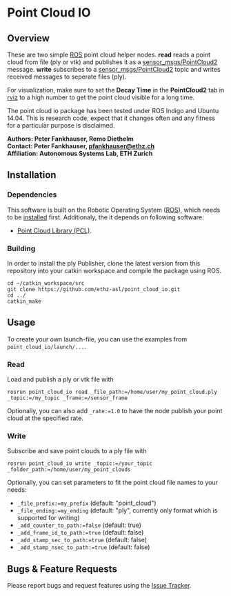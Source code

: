 Point Cloud IO
======================

Overview
---------------

These are two simple [ROS] point cloud helper nodes. **read** reads a point cloud from file (ply or vtk) and publishes it as a [sensor_msgs/PointCloud2] message. **write** subscribes to a [sensor_msgs/PointCloud2] topic and writes received messages to seperate files (ply).

For visualization, make sure to set the **Decay Time** in the **PointCloud2** tab in [rviz] to a high number to get the point cloud visible for a long time.

The point cloud io package has been tested under ROS Indigo and Ubuntu 14.04. This is research code, expect that it changes often and any fitness for a particular purpose is disclaimed.

**Authors: Peter Fankhauser, Remo Diethelm<br />
Contact: Peter Fankhauser, pfankhauser@ethz.ch<br />
Affiliation: Autonomous Systems Lab, ETH Zurich**


Installation
------------

### Dependencies

This software is built on the Robotic Operating System ([ROS]), which needs to be [installed](http://wiki.ros.org) first. Additionaly, the it depends on following software:

- [Point Cloud Library (PCL)](http://pointclouds.org/).


### Building

In order to install the ply Publisher, clone the latest version from this repository into your catkin workspace and compile the package using ROS.

    cd ~/catkin_workspace/src
    git clone https://github.com/ethz-asl/point_cloud_io.git
    cd ../
    catkin_make


Usage
------------

To create your own launch-file, you can use the examples from `point_cloud_io/launch/...`.


### Read

Load and publish a ply or vtk file with

    rosrun point_cloud_io read _file_path:=/home/user/my_point_cloud.ply _topic:=/my_topic _frame:=/sensor_frame

Optionally, you can also add `_rate:=1.0` to have the node publish your point cloud at the specified rate.


### Write

Subscribe and save point clouds to a ply file with

    rosrun point_cloud_io write _topic:=/your_topic _folder_path:=/home/user/my_point_clouds
    
Optionally, you can set parameters to fit the point cloud file names to your needs: 

- `_file_prefix:=my_prefix` (default: "point_cloud")
- `_file_ending:=my_ending` (default: "ply", currently only format which is supported for writing)
- `_add_counter_to_path:=false` (default: true)
- `_add_frame_id_to_path:=true` (default: false)
- `_add_stamp_sec_to_path:=true` (default: false)
- `_add_stamp_nsec_to_path:=true` (default: false)


Bugs & Feature Requests
------------

Please report bugs and request features using the [Issue Tracker](https://github.com/ethz-asl/point_cloud_io/issues).


[ROS]: http://www.ros.org
[rviz]: http://wiki.ros.org/rviz
[sensor_msgs/PointCloud2]: http://docs.ros.org/api/sensor_msgs/html/msg/PointCloud2.html
